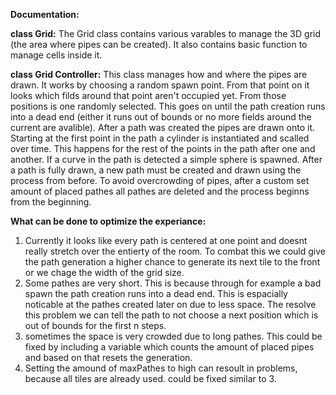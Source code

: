 **Documentation:**

__class Grid:__
The Grid class contains various varables to manage the 3D grid (the area where pipes can be created). It also contains basic function to manage cells inside it.

__class Grid Controller:__
This class manages how and where the pipes are drawn. It works by choosing a random spawn point. From that point on it looks which filds around that point aren't occupied yet. From those positions is one randomly selected.
This goes on until the path creation runs into a dead end (either it runs out of bounds or no more fields around the current are avalible). After a path was created the pipes are drawn onto it. Starting at the first point
in the path a cylinder is instantiated and scalled over time. This happens for the rest of the points in the path after one and another. If a curve in the path is detected a simple sphere is spawned. After a path is fully
drawn, a new path must be created and drawn using the process from before. To avoid overcrowding of pipes, after a custom set amount of placed pathes all pathes are deleted and the process beginns from the beginning.

__What can be done to optimize the experiance:__
1. Currently it looks like every path is centered at one point and doesnt really stretch over the entierty of the room. To combat this we could give the path generation a higher chance to generate its next tile to the front
   or we chage the width of the grid size.
2. Some pathes are very short. This is because through for example a bad spawn the path creation runs into a dead end. This is espacially noticable at the pathes created later on due to less space. The resolve this problem
   we can tell the path to not choose a next position which is out of bounds for the first n steps.
3. sometimes the space is very crowded due to long pathes. This could be fixed by including a variable which counts the amount of placed pipes and based on that resets the generation.
4. Setting the amound of maxPathes to high can resoult in problems, because all tiles are already used. could be fixed similar to 3.
